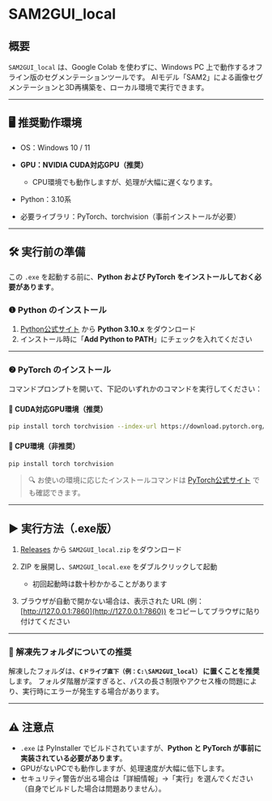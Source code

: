 # SAM2GUI\_local

## 概要

`SAM2GUI_local` は、Google Colab を使わずに、Windows PC 上で動作するオフライン版のセグメンテーションツールです。
AIモデル「SAM2」による画像セグメンテーションと3D再構築を、ローカル環境で実行できます。

---

## 🖥️ 推奨動作環境

* OS：Windows 10 / 11
* **GPU：NVIDIA CUDA対応GPU（推奨）**

  * CPU環境でも動作しますが、処理が大幅に遅くなります。
* Python：3.10系
* 必要ライブラリ：PyTorch、torchvision（事前インストールが必要）

---

## 🛠️ 実行前の準備

この `.exe` を起動する前に、**Python および PyTorch をインストールしておく必要があります**。

### ❶ Python のインストール

1. [Python公式サイト](https://www.python.org/downloads/windows/) から **Python 3.10.x** をダウンロード
2. インストール時に「**Add Python to PATH**」にチェックを入れてください

---

### ❷ PyTorch のインストール

コマンドプロンプトを開いて、下記のいずれかのコマンドを実行してください：

#### 🔹 CUDA対応GPU環境（推奨）

```bash
pip install torch torchvision --index-url https://download.pytorch.org/whl/cu118
```

#### 🔹 CPU環境（非推奨）

```bash
pip install torch torchvision
```

> 🔍 お使いの環境に応じたインストールコマンドは [PyTorch公式サイト](https://pytorch.org/get-started/locally/) でも確認できます。

---

## ▶️ 実行方法（.exe版）

1. [Releases](https://github.com/SatoruMuro/SAM2GUIfor3Drecon/releases) から `SAM2GUI_local.zip` をダウンロード
2. ZIP を展開し、`SAM2GUI_local.exe` をダブルクリックして起動

   * 初回起動時は数十秒かかることがあります
3. ブラウザが自動で開かない場合は、表示された URL (例：[http://127.0.0.1:7860](http://127.0.0.1:7860)) をコピーしてブラウザに貼り付けてください

---

### 📂 解凍先フォルダについての推奨

解凍したフォルダは、**`Cドライブ直下（例：C:\SAM2GUI_local）` に置くことを推奨**します。
フォルダ階層が深すぎると、パスの長さ制限やアクセス権の問題により、実行時にエラーが発生する場合があります。

---

## ⚠️ 注意点

* `.exe` は PyInstaller でビルドされていますが、**Python と PyTorch が事前に実装されている必要があります**。
* GPUがないPCでも動作しますが、処理速度が大幅に低下します。
* セキュリティ警告が出る場合は「詳細情報」→「実行」を選んでください（自身でビルドした場合は問題ありません）。

